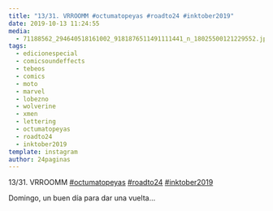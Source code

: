 ```yaml
---
title: "13/31. VRROOMM #octumatopeyas #roadto24 #inktober2019"
date: 2019-10-13 11:24:55
media: 
  - 71188562_294640518161002_9181876511491111441_n_18025500121229552.jpg
tags: 
  - edicionespecial
  - comicsoundeffects
  - tebeos
  - comics
  - moto
  - marvel
  - lobezno
  - wolverine
  - xmen
  - lettering
  - octumatopeyas
  - roadto24
  - inktober2019
template: instagram
author: 24paginas
---
```


13/31. VRROOMM [#octumatopeyas](/tags/octumatopeyas) [#roadto24](/tags/roadto24) [#inktober2019](/tags/inktober2019)

Domingo, un buen día para dar una vuelta...
